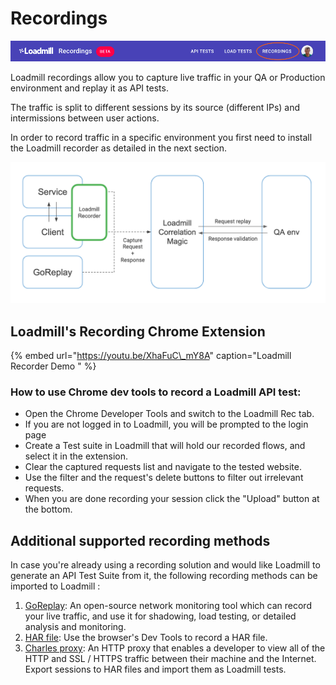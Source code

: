 # Recordings

![](../.gitbook/assets/image%20%283%29.png)

Loadmill recordings allow you to capture live traffic in your QA or Production environment and replay it as API tests.

The traffic is split to different sessions by its source \(different IPs\) and intermissions between user actions. 

In order to record traffic in a specific environment you first need to install the Loadmill recorder as detailed in the next section.

![](../.gitbook/assets/image%20%2810%29.png)

## Loadmill's Recording Chrome Extension

{% embed url="https://youtu.be/XhaFuC\_mY8A" caption="Loadmill Recorder Demo " %}

### How to use Chrome dev tools to record a Loadmill API test:

* Open the Chrome Developer Tools and switch to the Loadmill Rec tab.
* If you are not logged in to Loadmill, you will be prompted to the login page
* Create a Test suite in Loadmill that will hold our recorded flows, and select it in the extension. 
* Clear the captured requests list and navigate to the tested website.
* Use the filter and the request's delete buttons to filter out irrelevant requests. 
* When you are done recording your session click the "Upload" button at the bottom.

## Additional supported recording methods 

In case you're already using a recording solution and would like Loadmill to generate an API Test Suite from it, the following recording methods can be imported to Loadmill :

1. [GoReplay](https://goreplay.org/): An open-source network monitoring tool which can record your live traffic, and use it for shadowing, load testing, or detailed analysis and monitoring.
2. [HAR file](https://en.wikipedia.org/wiki/HAR_%28file_format%29): Use the browser's Dev Tools to record a HAR file. 
3. [Charles proxy](https://www.charlesproxy.com/): An HTTP proxy that enables a developer to view all of the HTTP and SSL / HTTPS traffic between their machine and the Internet. Export sessions to HAR files and import them as Loadmill tests.

